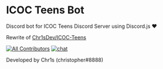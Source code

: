 # ICOC Teens Bot

Discord bot for ICOC Teens Discord Server using Discord.js ❤

Rewrite of [Chr1sDev/ICOC-Teens](https://github.com/Chr1sDev/ICOC-Teens)

[![All Contributors](https://img.shields.io/badge/all_contributors-1-orange.svg?style=flat-square)](#contributors-)
[![chat](https://img.shields.io/discord/698590629344575500?style=flat-square)](https://discord.gg/33vsYgtHkx)

Developed by Chr1s (christopher#8888)
